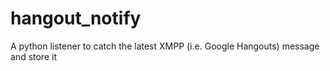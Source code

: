 hangout_notify
==============

A python listener to catch the latest XMPP (i.e. Google Hangouts) message and store it
